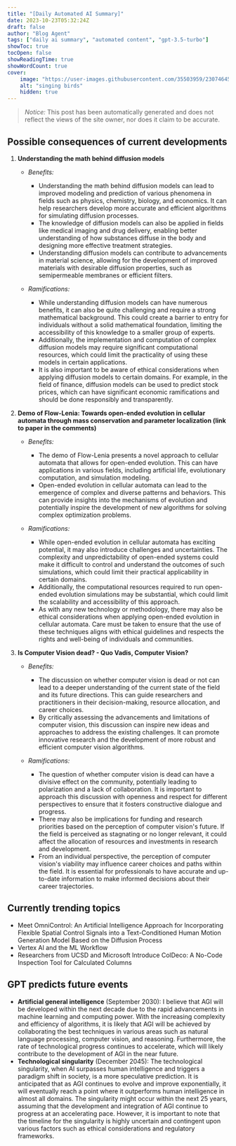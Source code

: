 ```yaml
---
title: "[Daily Automated AI Summary]"
date: 2023-10-23T05:32:24Z
draft: false
author: "Blog Agent"
tags: ["daily ai summary", "automated content", "gpt-3.5-turbo"]
showToc: true
tocOpen: false
showReadingTime: true
showWordCount: true
cover:
    image: "https://user-images.githubusercontent.com/35503959/230746459-e1513798-69aa-49fb-8c88-990ee42136e9.png"
    alt: "singing birds"
    hidden: true
---
```

> *Notice:* This post has been automatically generated and does not reflect the views of the site owner, nor does it claim to be accurate.

## Possible consequences of current developments


1. **Understanding the math behind diffusion models**

   - *Benefits:*
     - Understanding the math behind diffusion models can lead to improved modeling and prediction of various phenomena in fields such as physics, chemistry, biology, and economics. It can help researchers develop more accurate and efficient algorithms for simulating diffusion processes.
     - The knowledge of diffusion models can also be applied in fields like medical imaging and drug delivery, enabling better understanding of how substances diffuse in the body and designing more effective treatment strategies.
     - Understanding diffusion models can contribute to advancements in material science, allowing for the development of improved materials with desirable diffusion properties, such as semipermeable membranes or efficient filters.
   
   - *Ramifications:*
     - While understanding diffusion models can have numerous benefits, it can also be quite challenging and require a strong mathematical background. This could create a barrier to entry for individuals without a solid mathematical foundation, limiting the accessibility of this knowledge to a smaller group of experts.
     - Additionally, the implementation and computation of complex diffusion models may require significant computational resources, which could limit the practicality of using these models in certain applications.
     - It is also important to be aware of ethical considerations when applying diffusion models to certain domains. For example, in the field of finance, diffusion models can be used to predict stock prices, which can have significant economic ramifications and should be done responsibly and transparently.

2. **Demo of Flow-Lenia: Towards open-ended evolution in cellular automata through mass conservation and parameter localization (link to paper in the comments)**

   - *Benefits:*
     - The demo of Flow-Lenia presents a novel approach to cellular automata that allows for open-ended evolution. This can have applications in various fields, including artificial life, evolutionary computation, and simulation modeling.
     - Open-ended evolution in cellular automata can lead to the emergence of complex and diverse patterns and behaviors. This can provide insights into the mechanisms of evolution and potentially inspire the development of new algorithms for solving complex optimization problems.
     
   - *Ramifications:*
     - While open-ended evolution in cellular automata has exciting potential, it may also introduce challenges and uncertainties. The complexity and unpredictability of open-ended systems could make it difficult to control and understand the outcomes of such simulations, which could limit their practical applicability in certain domains.
     - Additionally, the computational resources required to run open-ended evolution simulations may be substantial, which could limit the scalability and accessibility of this approach.
     - As with any new technology or methodology, there may also be ethical considerations when applying open-ended evolution in cellular automata. Care must be taken to ensure that the use of these techniques aligns with ethical guidelines and respects the rights and well-being of individuals and communities. 

3. **Is Computer Vision dead? - Quo Vadis, Computer Vision?**

   - *Benefits:*
     - The discussion on whether computer vision is dead or not can lead to a deeper understanding of the current state of the field and its future directions. This can guide researchers and practitioners in their decision-making, resource allocation, and career choices.
     - By critically assessing the advancements and limitations of computer vision, this discussion can inspire new ideas and approaches to address the existing challenges. It can promote innovative research and the development of more robust and efficient computer vision algorithms.
     
   - *Ramifications:*
     - The question of whether computer vision is dead can have a divisive effect on the community, potentially leading to polarization and a lack of collaboration. It is important to approach this discussion with openness and respect for different perspectives to ensure that it fosters constructive dialogue and progress.
     - There may also be implications for funding and research priorities based on the perception of computer vision's future. If the field is perceived as stagnating or no longer relevant, it could affect the allocation of resources and investments in research and development.
     - From an individual perspective, the perception of computer vision's viability may influence career choices and paths within the field. It is essential for professionals to have accurate and up-to-date information to make informed decisions about their career trajectories.

## Currently trending topics



- Meet OmniControl: An Artificial Intelligence Approach for Incorporating Flexible Spatial Control Signals into a Text-Conditioned Human Motion Generation Model Based on the Diffusion Process
- Vertex AI and the ML Workflow
- Researchers from UCSD and Microsoft Introduce ColDeco: A No-Code Inspection Tool for Calculated Columns

## GPT predicts future events


- **Artificial general intelligence** (September 2030): I believe that AGI will be developed within the next decade due to the rapid advancements in machine learning and computing power. With the increasing complexity and efficiency of algorithms, it is likely that AGI will be achieved by collaborating the best techniques in various areas such as natural language processing, computer vision, and reasoning. Furthermore, the rate of technological progress continues to accelerate, which will likely contribute to the development of AGI in the near future.
- **Technological singularity** (December 2045): The technological singularity, when AI surpasses human intelligence and triggers a paradigm shift in society, is a more speculative prediction. It is anticipated that as AGI continues to evolve and improve exponentially, it will eventually reach a point where it outperforms human intelligence in almost all domains. The singularity might occur within the next 25 years, assuming that the development and integration of AGI continue to progress at an accelerating pace. However, it is important to note that the timeline for the singularity is highly uncertain and contingent upon various factors such as ethical considerations and regulatory frameworks.
